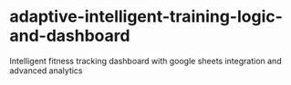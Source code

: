 # adaptive-intelligent-training-logic-and-dashboard
Intelligent fitness tracking dashboard with google sheets integration and advanced analytics
